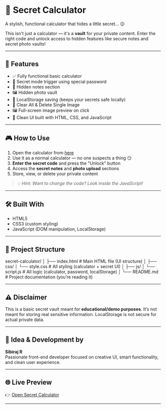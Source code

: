 # 🔐 Secret Calculator

A stylish, functional calculator that hides a little secret... 😉

This isn't just a calculator — it's a **vault** for your private content. Enter the right code and unlock access to hidden features like secure notes and secret photo vaults!

---

## 🚀 Features

- ✅ Fully functional basic calculator
- 🔐 Secret mode trigger using special password
- 📝 Hidden notes section
- 🖼️ Hidden photo vault
- 💾 LocalStorage saving (keeps your secrets safe locally)
- 🧼 Clear All & Delete Single Image
- 🖼️ Full-screen image preview on click
- 🎨 Clean UI built with HTML, CSS, and JavaScript

---

## 🎮 How to Use

1. Open the calculator from [here](https://sibi-2006.github.io/secret-calculator/)
2. Use it as a normal calculator — no one suspects a thing 😏
3. **Enter the secret code** and press the "Unlock" button
4. Access the **secret notes** and **photo upload** sections
5. Store, view, or delete your private content

> 💡 *Hint: Want to change the code? Look inside the JavaScript!*

---

## 🛠️ Built With

- HTML5
- CSS3 (custom styling)
- JavaScript (DOM manipulation, LocalStorage)

---

## 📁 Project Structure
secret-calculator/
│
├── index.html # Main HTML file (UI structure)
│
├── css/
│ └── style.css # All styling (calculator + secret UI)
│
├── js/
│ └── script.js # All logic (calculator, password, localStorage)
│
└── README.md # Project documentation (you’re reading it)

---

## ⚠️ Disclaimer

This is a basic secret vault meant for **educational/demo purposes**. It’s not meant for storing real sensitive information. LocalStorage is not secure for actual private data.



---

## 🧠 Idea & Development by

**Sibiraj R**  
Passionate front-end developer focused on creative UI, smart functionality, and clean user experience.

---

## 🌐 Live Preview

👉 [Open Secret Calculator](https://sibi-2006.github.io/secret-calculator/)

---

